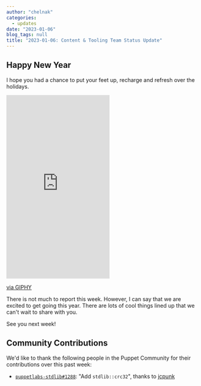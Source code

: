 ```yaml
---
author: "chelnak"
categories:
  - updates
date: "2023-01-06"
blog_tags: null
title: "2023-01-06: Content & Tooling Team Status Update"
---
```


## Happy New Year

I hope you had a chance to put your feet up, recharge and refresh over the holidays.

<iframe src="https://giphy.com/embed/DPiuat0EsqP3a" width="270" height="480" frameBorder="0" class="giphy-embed" allowFullScreen></iframe><p><a href="https://giphy.com/gifs/cat-fireplace-relaxes-DPiuat0EsqP3a">via GIPHY</a></p>

There is not much to report this week. However, I can say that we are excited to get going this year.
There are lots of cool things lined up that we can't wait to share with you.

See you next week!

## Community Contributions

We'd like to thank the following people in the Puppet Community for their contributions over this past week:

- [`puppetlabs-stdlib#1288`][puppetlabs-stdlib-pr-1288]: "Add `stdlib::crc32`", thanks to [jcpunk][jcpunk]


  [puppetlabs-stdlib-pr-1288]: https://github.com/puppetlabs/puppetlabs-stdlib/pull/1288
  [jcpunk]: https://github.com/jcpunk
